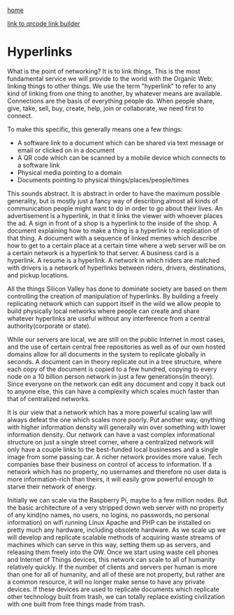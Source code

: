 [home](index.html)

[link to qrcode link builder](qrcode.html)

# Hyperlinks

What is the point of networking? It is to link things.  This is the most fundamental service we will provide to the world with the Organic Web: linking things to other things.   We use the term "hyperlink" to refer to any kind of linking from one thing to another, by whatever means are available.  Connections are the basis of everything people do.  When people share, give, take, sell, buy, create, help, join or collaborate, we need first to connect.  

To make this specific, this generally means one a few things:

 - A software link to a document which can be shared via text message or email or clicked on in a document
 - A QR code which can be scanned by a mobile device which connects to a software link
 - Physical media pointing to a domain
 - Documents pointing to physical things/places/people/times

This sounds abstract.  It is abstract in order to have the maximum possible generality, but is mostly just a fancy way of describing almost all kinds of communication people might want to do in order to go about their lives.  An advertisement is a hyperlink, in that it links the viewer with whoever places the ad.  A sign in front of a shop is a hyperlink to the inside of the shop.  A document explaining how to make a thing is a hyperlink to a replication of that thing.  A document with a sequence of linked memes which describe how to get to a certain place at a certain time where a web server will be on a certain network is a hyperlink to that server.  A business card is a hyperlink.  A resume is a hyperlink.  A network in which riders are matched with drivers is a network of hyperlinks between riders, drivers, destinations, and pickup locations.  

All the things Silicon Valley has done to dominate society are based on them controlling the creation of manipulation of hyperlinks.  By building a freely replicating network which can support itself in the wild we allow people to build physically local networks where people can create and share whatever hyperlinks are useful without any interference from a central authority(corporate or state).  

While our servers are local, we are still on the public Internet in most cases, and the use of certain central free repositories as well as of our own hosted domains allow for all documents in the system to replicate globally in seconds.  A document can in theory replicate out in a tree structure, where each copy of the document is copied to a few hundred, copying to every node on a 10 billion person network in just a few generations(in theory).   Since everyone on the network can edit any document and copy it back out to anyone else, this can have a complexity which scales much faster than that of centralized networks.  

It is our view that a network which has a more powerful scaling law will always defeat the one which scales more poorly.  Put another way, qnything with higher information density will generally win over something with lower information density.  Our network can have a vast complex informational structure on just a single street corner, where a centralized network will only have a couple links to the best-funded local businesses and a single image from some passing car.  A richer network provides more value.  Tech companies base their business on control of access to information.  If a network which has no property, no usernames and therefore no user data is more information-rich than theirs, it will easily grow powerful enough to starve their network of energy.  

Initially we can scale via the Raspberry Pi, maybe to a few million nodes. But the basic architecture of a very stripped down web server with no property of any kind(no names, no users, no logins, no passwords, no personal information) on wifi running Linux Apache and PHP can be installed on pretty much any hardware, including obsolete hardware.  As we scale up we will develop and replicate scalable methods of acquiring waste streams of machines which can serve in this way, setting them up as servers, and releasing them freely into the OW.  Once we start using waste cell phones and Internet of Things devices, this network can scale to all of humanity relatively quickly.  If the number of clients and servers per human is more than one for all of humanity, and all of these are not property, but rather are a common resource, it will no longer make sense to have any private devices.  If these devices are used to replicate documents which replicate other technology built from trash, we can totally replace existing civilization with one built from free things made from trash.  


 


